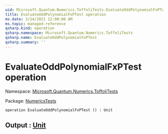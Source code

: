 ```yaml
---
uid: Microsoft.Quantum.Numerics.ToffoliTests.EvaluateOddPolynomialFxPTest
title: EvaluateOddPolynomialFxPTest operation
ms.date: 3/24/2021 12:00:00 AM
ms.topic: managed-reference
qsharp.kind: operation
qsharp.namespace: Microsoft.Quantum.Numerics.ToffoliTests
qsharp.name: EvaluateOddPolynomialFxPTest
qsharp.summary: ''
---
```


# EvaluateOddPolynomialFxPTest operation

Namespace: [Microsoft.Quantum.Numerics.ToffoliTests](xref:Microsoft.Quantum.Numerics.ToffoliTests)

Package: [NumericsTests](https://nuget.org/packages/NumericsTests)




```qsharp
operation EvaluateOddPolynomialFxPTest () : Unit
```


## Output : [Unit](xref:microsoft.quantum.lang-ref.unit)

